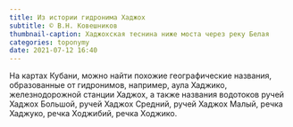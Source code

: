 ```yaml
---
title: Из истории гидронима Хаджох
subtitle: © В.Н. Ковешников
thumbnail-caption: Хаджохская теснина ниже моста через реку Белая
categories: toponymy
date: 2021-07-12 16:40
---
```

На картах Кубани, можно найти похожие географические названия, образованные от гидронимов, например, аула Хаджико, железнодорожной станции Хаджох, а также названия водотоков ручей Хаджох Большой, ручей Хаджох Средний, ручей Хаджох Малый, речка Хаджуко, речка Ходжибий, речка Ходжико.
